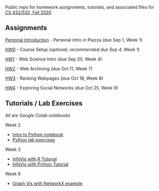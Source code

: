 Public repo for homework assignments, tutorials, and associated files for [CS 432/532, Fall 2020](https://www.cs.odu.edu/~mweigle/CS432-F20)

## Assignments

[Personal Introduction](personal-intro.md) - Personal Intro in Piazza (due Sep 1, Week 1) 

[HW0](HW0.md) - Course Setup (*optional, recommended due Sep 4, Week 1*)

[HW1](HW1.md) - Web Science Intro (due Sep 20, Week 4)

[HW2](HW2.md) - Web Archiving (due Oct 11, Week 7)

[HW3](HW3.md) - Ranking Webpages (due Oct 18, Week 8)

[HW4](HW4.md) - Exploring Social Networks (due Oct 25, Week 9)

## Tutorials / Lab Exercises

*All are Google Colab notebooks*

Week 2
* [Intro to Python notebook](432_Week_02_Python.ipynb) 
* [Python lab exercises](432_Week_02_lab.ipynb)

Week 3
* [InfoVis with R Tutorial](432_Week_03_InfoVis_R.ipynb)
* [InfoVis with Python Tutorial](432_Week_03_InfoVis_Python.ipynb)

Week 9
* [Graph Vis with NetworkX example](432_NetworkX_example.ipynb)
